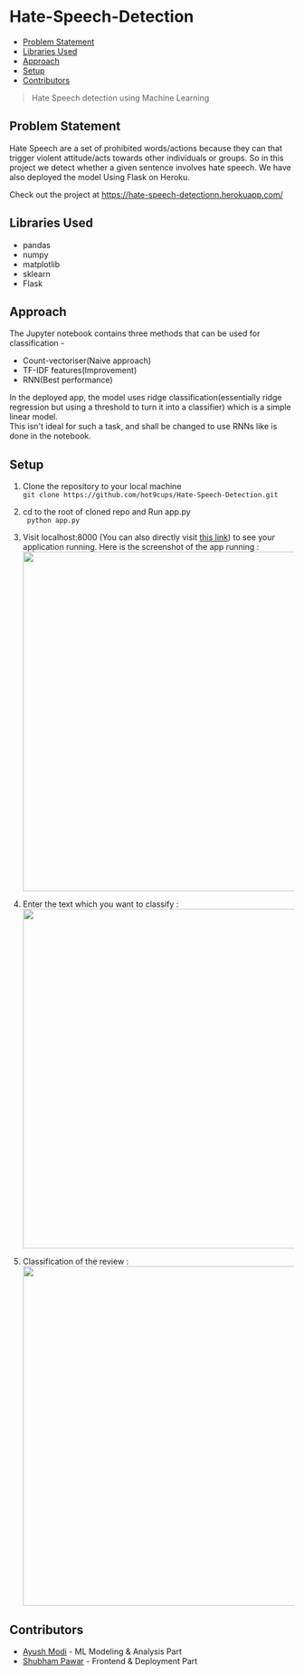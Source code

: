 # Hate-Speech-Detection

- [Problem Statement](#problem-statement)
- [Libraries Used](#libraries-used)
- [Approach](#approach)
- [Setup](#setup)
- [Contributors](#contributors)


> Hate Speech detection using Machine Learning

## Problem Statement

Hate Speech are a set of prohibited words/actions because they can that trigger violent attitude/acts towards other individuals or groups. So in this project we detect whether a given sentence involves hate speech. We have also deployed the model Using Flask on Heroku.<br>

Check out the project at https://hate-speech-detectionn.herokuapp.com/

## Libraries Used

- pandas
- numpy
- matplotlib
- sklearn 
- Flask

## Approach

The Jupyter notebook contains three methods that can be used for classification - 
- Count-vectoriser(Naive approach)
- TF-IDF features(Improvement)
- RNN(Best performance)

In the deployed app, the model uses ridge classification(essentially ridge regression but using a threshold to turn it into a classifier) which is a simple linear model.<br>
This isn't ideal for such a task, and shall be changed to use RNNs like is done in the notebook.

## Setup

1) Clone the repository to your local machine<br>
``` git clone https://github.com/hot9cups/Hate-Speech-Detection.git ```

2) cd to the root of cloned repo and Run app.py<br>
``` python app.py```

3) Visit localhost:8000 (You can also directly visit <a href='https://hate-speech-detectionn.herokuapp.com/'>this link</a>) to see your application running. Here is the screenshot of the app running : <br>
<img src="https://github.com/shubham5351/Hate-Speech-Detection/blob/main/Screenshots/1.JPG" width=1000 height=600></img>

4) Enter the text which you want to classify : <br>
<img src="https://github.com/shubham5351/Hate-Speech-Detection/blob/main/Screenshots/2.JPG" width=1000 height=600></img>

5) Classification of the review : <br>
<img src="https://github.com/shubham5351/Hate-Speech-Detection/blob/main/Screenshots/3.JPG" width=1000 height=600></img>

## Contributors

- [Ayush Modi](https://github.com/hot9cups) - ML Modeling & Analysis Part
- [Shubham Pawar](https://github.com/shubham5351) - Frontend & Deployment Part
